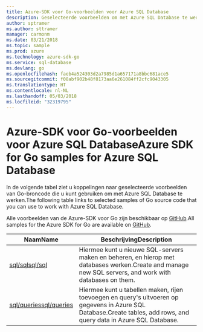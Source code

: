 ```yaml
---
title: Azure-SDK voor Go-voorbeelden voor Azure SQL Database
description: Geselecteerde voorbeelden om met Azure SQL Database te werken met behulp van de Azure-SDK voor Go.
author: sptramer
ms.author: sttramer
manager: carmonm
ms.date: 03/21/2018
ms.topic: sample
ms.prod: azure
ms.technology: azure-sdk-go
ms.service: sql-database
ms.devlang: go
ms.openlocfilehash: faeb4a524303d2a7985d1a657171a8bbc681ace5
ms.sourcegitcommit: f08abf902b48f8173aa6e261084ff2cfc9043305
ms.translationtype: HT
ms.contentlocale: nl-NL
ms.lasthandoff: 05/03/2018
ms.locfileid: "32319795"
---
```

# <a name="azure-sdk-for-go-samples-for-azure-sql-database"></a><span data-ttu-id="2b925-103">Azure-SDK voor Go-voorbeelden voor Azure SQL Database</span><span class="sxs-lookup"><span data-stu-id="2b925-103">Azure SDK for Go samples for Azure SQL Database</span></span>

<span data-ttu-id="2b925-104">In de volgende tabel ziet u koppelingen naar geselecteerde voorbeelden van Go-broncode die u kunt gebruiken om met Azure SQL Database te werken.</span><span class="sxs-lookup"><span data-stu-id="2b925-104">The following table links to selected samples of Go source code that you can use to work with Azure SQL Database.</span></span>

<span data-ttu-id="2b925-105">Alle voorbeelden van de Azure-SDK voor Go zijn beschikbaar op [GitHub](https://github.com/Azure-Samples/azure-sdk-for-go-samples).</span><span class="sxs-lookup"><span data-stu-id="2b925-105">All samples for the Azure SDK for Go are available on [GitHub](https://github.com/Azure-Samples/azure-sdk-for-go-samples).</span></span>

| <span data-ttu-id="2b925-106">Naam</span><span class="sxs-lookup"><span data-stu-id="2b925-106">Name</span></span> | <span data-ttu-id="2b925-107">Beschrijving</span><span class="sxs-lookup"><span data-stu-id="2b925-107">Description</span></span> |
|------|-------------|
| [<span data-ttu-id="2b925-108">sql/sql</span><span class="sxs-lookup"><span data-stu-id="2b925-108">sql/sql</span></span>](https://github.com/Azure-Samples/azure-sdk-for-go-samples/blob/master/sql/sql.go) | <span data-ttu-id="2b925-109">Hiermee kunt u nieuwe SQL-servers maken en beheren, en hierop met databases werken.</span><span class="sxs-lookup"><span data-stu-id="2b925-109">Create and manage new SQL servers, and work with databases on them.</span></span> |
| [<span data-ttu-id="2b925-110">sql/queries</span><span class="sxs-lookup"><span data-stu-id="2b925-110">sql/queries</span></span>](https://github.com/Azure-Samples/azure-sdk-for-go-samples/blob/master/sql/queries.go) | <span data-ttu-id="2b925-111">Hiermee kunt u tabellen maken, rijen toevoegen en query's uitvoeren op gegevens in Azure SQL Database.</span><span class="sxs-lookup"><span data-stu-id="2b925-111">Create tables, add rows, and query data in Azure SQL Database.</span></span> |

